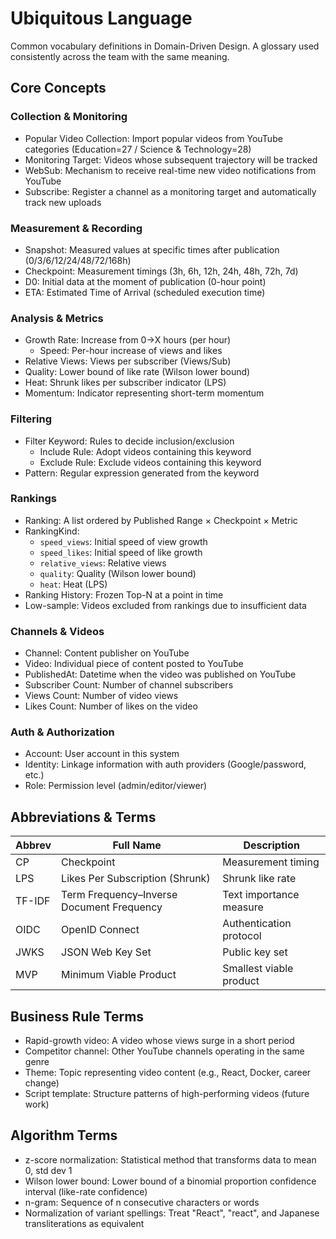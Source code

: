 # Ubiquitous Language

Common vocabulary definitions in Domain-Driven Design. A glossary used consistently across the team with the same meaning.

## Core Concepts

### Collection & Monitoring

- Popular Video Collection: Import popular videos from YouTube categories (Education=27 / Science & Technology=28)
- Monitoring Target: Videos whose subsequent trajectory will be tracked
- WebSub: Mechanism to receive real-time new video notifications from YouTube
- Subscribe: Register a channel as a monitoring target and automatically track new uploads

### Measurement & Recording

- Snapshot: Measured values at specific times after publication (0/3/6/12/24/48/72/168h)
- Checkpoint: Measurement timings (3h, 6h, 12h, 24h, 48h, 72h, 7d)
- D0: Initial data at the moment of publication (0-hour point)
- ETA: Estimated Time of Arrival (scheduled execution time)

### Analysis & Metrics

- Growth Rate: Increase from 0→X hours (per hour)
  - Speed: Per-hour increase of views and likes
- Relative Views: Views per subscriber (Views/Sub)
- Quality: Lower bound of like rate (Wilson lower bound)
- Heat: Shrunk likes per subscriber indicator (LPS)
- Momentum: Indicator representing short-term momentum

### Filtering

- Filter Keyword: Rules to decide inclusion/exclusion
  - Include Rule: Adopt videos containing this keyword
  - Exclude Rule: Exclude videos containing this keyword
- Pattern: Regular expression generated from the keyword

### Rankings

- Ranking: A list ordered by Published Range × Checkpoint × Metric
- RankingKind:
  - `speed_views`: Initial speed of view growth
  - `speed_likes`: Initial speed of like growth
  - `relative_views`: Relative views
  - `quality`: Quality (Wilson lower bound)
  - `heat`: Heat (LPS)
- Ranking History: Frozen Top-N at a point in time
- Low-sample: Videos excluded from rankings due to insufficient data

### Channels & Videos

- Channel: Content publisher on YouTube
- Video: Individual piece of content posted to YouTube
- PublishedAt: Datetime when the video was published on YouTube
- Subscriber Count: Number of channel subscribers
- Views Count: Number of video views
- Likes Count: Number of likes on the video

### Auth & Authorization

- Account: User account in this system
- Identity: Linkage information with auth providers (Google/password, etc.)
- Role: Permission level (admin/editor/viewer)

## Abbreviations & Terms

| Abbrev | Full Name | Description |
|------|---------|------|
| CP | Checkpoint | Measurement timing |
| LPS | Likes Per Subscription (Shrunk) | Shrunk like rate |
| TF-IDF | Term Frequency–Inverse Document Frequency | Text importance measure |
| OIDC | OpenID Connect | Authentication protocol |
| JWKS | JSON Web Key Set | Public key set |
| MVP | Minimum Viable Product | Smallest viable product |

## Business Rule Terms

- Rapid-growth video: A video whose views surge in a short period
- Competitor channel: Other YouTube channels operating in the same genre
- Theme: Topic representing video content (e.g., React, Docker, career change)
- Script template: Structure patterns of high-performing videos (future work)

## Algorithm Terms

- z-score normalization: Statistical method that transforms data to mean 0, std dev 1
- Wilson lower bound: Lower bound of a binomial proportion confidence interval (like-rate confidence)
- n-gram: Sequence of n consecutive characters or words
- Normalization of variant spellings: Treat "React", "react", and Japanese transliterations as equivalent
